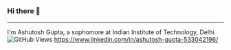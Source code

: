 ### Hi there 👋

<!--
**ashutoshg25/ashutoshg25** is a ✨ _special_ ✨ repository because its `README.md` (this file) appears on your GitHub profile.

Here are some ideas to get you started:

- 🔭 I’m currently working on ...
- 🌱 I’m currently learning ...
- 👯 I’m looking to collaborate on ...
- 🤔 I’m looking for help with ...
- 💬 Ask me about ...
- 📫 How to reach me: ...
- 😄 Pronouns: ...
- ⚡ Fun fact: ...
-->
------------

I'm Ashutosh Gupta, a sophomore at Indian Institute of Technology, Delhi. 
![GitHub Views](https://komarev.com/ghpvc/?ashutoshg25=<ashutoshg25>)
https://www.linkedin.com/in/ashutosh-gupta-533042196/

